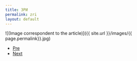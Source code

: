 ```yaml
---
title: ЗРИ
permalink: zri
layout: default
---
```



![(Image correspondent to the article)]({{ site.url }}/images/{{ page.permalink}}.jpg)


+ [Pre](xxxx)
+ [Next](xxxx)
